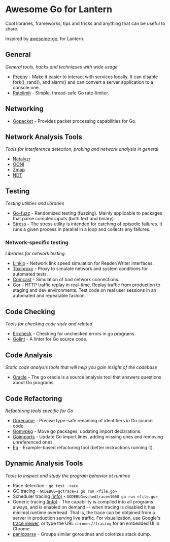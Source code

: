 # Awesome Go for Lantern

Cool libraries, frameworks, tips and tricks and anything that can be useful to share.

Inspired by [awesome-go](https://github.com/avelino/awesome-go), for Lantern.



## General

*General tools, hacks and techniques with wide usage*

* [Preeny](https://github.com/zardus/preeny) - Make it easier to interact with services locally. It can disable fork(), rand(), and alarm() and can convert a server application to a console one.
* [Ratelimit](https://github.com/bsm/ratelimit) - Simple, thread-safe Go rate-limiter.


## Networking

* [Gopacket](https://github.com/google/gopacket) - Provides packet processing capabilities for Go.


## Network Analysis Tools

*Tools for interference detection, probing and network analysis in general*

* [Netalyzr](http://n1.netalyzr.icsi.berkeley.edu/analysis/)
* [OONI](https://github.com/TheTorProject/ooni-probe)
* [Zmap](https://zmap.io/)
* [NDT](http://www.measurementlab.net/tools/ndt)


## Testing

*Testing utilities and libraries*

* [Go-fuzz](https://github.com/dvyukov/go-fuzz) - Randomized testing (fuzzing). Mainly applicable to packages that parse complex inputs (both text and binary).
* [Stress](https://godoc.org/golang.org/x/tools/cmd/stress) - The stress utility is intended for catching of episodic failures. It runs a given process in parallel in a loop and collects any failures.


### Network-specific testing

*Libraries for network testing.*

* [Linkio](https://github.com/ian-kent/linkio) - Network link speed simulation for Reader/Writer interfaces.
* [Toxiproxy](https://github.com/shopify/toxiproxy) - Proxy to simulate network and system conditions for automated tests.
* [Comcast](https://github.com/tylertreat/Comcast) - Simulation of bad network connections.
* [Gor](https://github.com/buger/gor) - HTTP traffic replay in real-time. Replay traffic from production to staging and dev environments. Test code on real user sessions in an automated and repeatable fashion.


## Code Checking

*Tools for checking code style and related*

* [Errcheck](https://github.com/kisielk/errcheck) - Checking for unchecked errors in go programs.
* [Golint](https://github.com/golang/lint) - A linter for Go source code.


## Code Analysis

*Static code analysis tools that will help you gain insight of the codebase*

* [Oracle](https://godoc.org/golang.org/x/tools/cmd/oracle) - The go oracle is a source analysis tool that answers questions about Go programs.


## Code Refactoring

*Refactoring tools specific for Go*

* [Gorename](https://godoc.org/golang.org/x/tools/cmd/gorename) - Precise type-safe renaming of identifiers in Go source code.
* [Gomvpkg](https://godoc.org/golang.org/x/tools/cmd/gomvpkg) - Move go packages, updating import declarations.
* [Goimports](https://godoc.org/golang.org/x/tools/cmd/goimports) - Update Go import lines, adding missing ones and removing unreferenced ones.
* [Eg](https://godoc.org/golang.org/x/tools/refactor/) - Example-based refactoring tool (better instructions running it).


## Dynamic Analysis Tools

*Tools to inspect and study the program behavior at runtime*

* Race detection - ```go test -race```
* GC tracing - ```GODEBUG=gctrace=1 go run <file.go>```
* Scheduler tracing [(info)](http://www.goinggo.net/2015/02/scheduler-tracing-in-go.html) - ```GODEBUG=schedtrace=1000 go run <file.go>```
* Generic tracing [(info)](https://docs.google.com/document/u/1/d/1FP5apqzBgr7ahCCgFO-yoVhk4YZrNIDNf9RybngBc14/pub) - The capability is compiled into all programs always, and is enabled on demand -- when tracing is disabled it has minimal runtime overhead. That is, the trace can be obtained from a server in production serving live traffic. For visualization, use Google's [trace viewer](https://github.com/google/trace-viewer), or type the URL ```chrome://tracing``` for an embedded UI in Chrome.
* [panicparse](https://github.com/maruel/panicparse) - Groups similar goroutines and colorizes stack dump.
